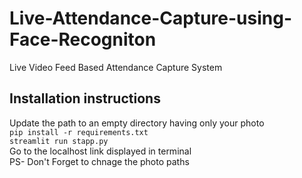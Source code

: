 # Live-Attendance-Capture-using-Face-Recogniton
Live Video Feed Based Attendance Capture System
## Installation instructions
Update the path to an empty directory having only your photo<br>
`pip install -r requirements.txt`<br>
`streamlit run stapp.py`<br>
Go to the localhost link displayed in terminal<br>
PS- Don't Forget to chnage the photo paths


